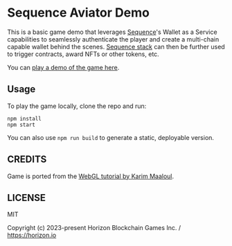 Sequence Aviator Demo
=====================

This is a basic game demo that leverages [Sequence](https://sequence.xyz/)'s Wallet as a Service capabilities to seamlessly authenticate the player and create a multi-chain capable wallet behind the scenes. [Sequence stack](https://github.com/0xsequence/sequence.js) can then be further used to trigger contracts, award NFTs or other tokens, etc.

You can [play a demo of the game here](https://0xsequence.github.io/aviator-demo/).

## Usage

To play the game locally, clone the repo and run:

```
npm install
npm start
```

You can also use `npm run build` to generate a static, deployable version.

## CREDITS

Game is ported from the [WebGL tutorial by Karim Maaloul](https://tympanus.net/codrops/2016/04/26/the-aviator-animating-basic-3d-scene-threejs/).

## LICENSE

MIT

Copyright (c) 2023-present Horizon Blockchain Games Inc. / https://horizon.io
